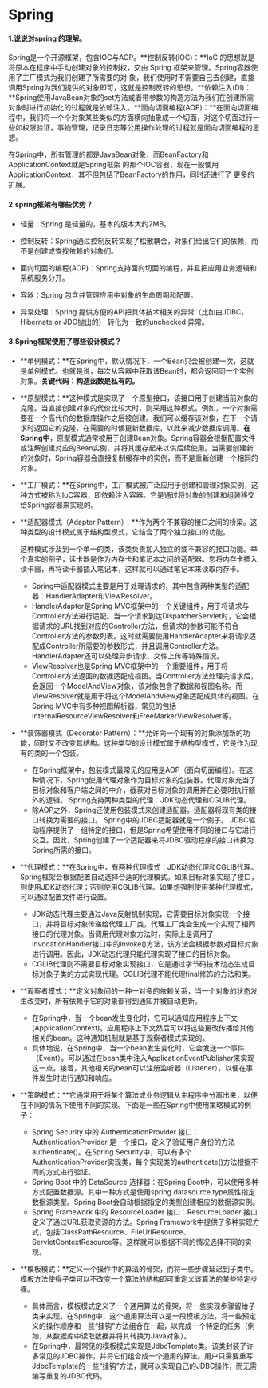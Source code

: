 # Spring

#### 1.说说对spring 的理解。

Spring是一个开源框架，包含IOC与AOP。**控制反转(IOC)：**IoC 的思想就是将原本在程序中手动创建对象的控制权，交由 Spring 框架来管理。Spring容器使用了工厂模式为我们创建了所需要的对 象，我们使用时不需要自己去创建，直接调用Spring为我们提供的对象即可，这就是控制反转的思想。**依赖注入(DI)：**Spring使用JavaBean对象的set方法或者带参数的构造方法为我们在创建所需对象时进行初始化的过程就是依赖注入。**面向切面编程(AOP)：**在面向切面编程中，我们将一个个对象某些类似的方面横向抽象成一个切面，对这个切面进行一些如权限验证，事物管理，记录日志等公用操作处理的过程就是面向切面编程的思想。

在Spring中，所有管理的都是JavaBean对象，而BeanFactory和ApplicationContext就是Spring框架 的那个IOC容器，现在一般使用ApplicationContext，其不但包括了BeanFactory的作用，同时还进行了 更多的扩展。

#### 2.spring框架有哪些优势？

- 轻量：Spring 是轻量的，基本的版本大约2MB。
- 控制反转：Spring通过控制反转实现了松散耦合，对象们给出它们的依赖，而不是创建或查找依赖的对象们。

- 面向切面的编程(AOP)：Spring支持面向切面的编程，并且把应用业务逻辑和系统服务分开。

- 容器：Spring 包含并管理应用中对象的生命周期和配置。
- 异常处理：Spring 提供方便的API把具体技术相关的异常（比如由JDBC，Hibernate or JDO抛出的） 转化为一致的unchecked 异常。

#### 3.Spring框架使用了哪些设计模式？

- **单例模式：**在Spring中，默认情况下，一个Bean只会被创建一次，这就是单例模式。也就是说，每次从容器中获取该Bean时，都会返回同一个实例对象。**关键代码：构造函数是私有的。**

- **原型模式：**这种模式是实现了一个原型接口，该接口用于创建当前对象的克隆。当直接创建对象的代价比较大时，则采用这种模式。例如，一个对象需要在一个高代价的数据库操作之后被创建。我们可以缓存该对象，在下一个请求时返回它的克隆，在需要的时候更新数据库，以此来减少数据库调用。**在Spring中**，原型模式通常被用于创建Bean对象。Spring容器会根据配置文件或注解创建对应的Bean实例，并将其缓存起来以供后续使用。当需要创建新的对象时，Spring容器会直接复制缓存中的实例，而不是重新创建一个相同的对象。

- **工厂模式：**在Spring中，工厂模式被广泛应用于创建和管理对象实例，这种方式被称为IoC容器，即依赖注入容器。它是通过将对象的创建和组装移交给Spring容器来实现的。

- **适配器模式（Adapter Pattern）：**作为两个不兼容的接口之间的桥梁。这种类型的设计模式属于结构型模式，它结合了两个独立接口的功能。

  这种模式涉及到一个单一的类，该类负责加入独立的或不兼容的接口功能。举个真实的例子，读卡器是作为内存卡和笔记本之间的适配器。您将内存卡插入读卡器，再将读卡器插入笔记本，这样就可以通过笔记本来读取内存卡。

  - Spring中适配器模式主要是用于处理请求的，其中包含两种类型的适配器：HandlerAdapter和ViewResolver。
  - HandlerAdapter是Spring MVC框架中的一个关键组件，用于将请求与Controller方法进行适配。当一个请求到达DispatcherServlet时，它会根据请求的URL找到对应的Controller方法，但请求的参数可能不符合Controller方法的参数列表。这时就需要使用HandlerAdapter来将请求适配成Controller所需要的参数形式，并且调用Controller方法。HandlerAdapter还可以处理异步请求、文件上传等特殊情况。
  - ViewResolver也是Spring MVC框架中的一个重要组件，用于将Controller方法返回的数据适配成视图。当Controller方法处理完请求后，会返回一个ModelAndView对象，该对象包含了数据和视图名称。而ViewResolver就是用于将这个ModelAndView对象适配成具体的视图。在Spring MVC中有多种视图解析器，常见的包括InternalResourceViewResolver和FreeMarkerViewResolver等。

- **装饰器模式（Decorator Pattern）：**允许向一个现有的对象添加新的功能，同时又不改变其结构。这种类型的设计模式属于结构型模式，它是作为现有的类的一个包装。
  -  在Spring框架中，包装模式最常见的应用是AOP（面向切面编程）。在这种情况下，Spring使用代理对象作为目标对象的包装器。代理对象充当了目标对象和客户端之间的中介，截获对目标对象的调用并在必要时执行额外的逻辑。 Spring支持两种类型的代理：JDK动态代理和CGLIB代理。
  - 除AOP之外，Spring还使用包装模式来创建适配器。适配器将现有类的接口转换为需要的接口。 Spring中的JDBC适配器就是一个例子。 JDBC驱动程序提供了一组特定的接口，但是Spring希望使用不同的接口与它进行交互。因此，Spring创建了一个适配器来将JDBC驱动程序的接口转换为Spring所需的接口。

- **代理模式：**在Spring中，有两种代理模式：JDK动态代理和CGLIB代理。Spring框架会根据配置自动选择合适的代理模式。如果目标对象实现了接口，则使用JDK动态代理；否则使用CGLIB代理。如果想强制使用某种代理模式，可以通过配置文件进行设置。
  - JDK动态代理主要通过Java反射机制实现，它需要目标对象实现一个接口，并将目标对象传递给代理工厂类，代理工厂类会生成一个实现了相同接口的代理对象。当调用代理对象方法时，实际上是调用了InvocationHandler接口中的invoke()方法，该方法会根据参数对目标对象进行调用。因此，JDK动态代理只能代理实现了接口的目标对象。
  - CGLIB代理则不需要目标对象实现接口，它是通过字节码技术动态生成目标对象子类的方式实现代理。CGLIB代理不能代理final修饰的方法和类。

- **观察者模式：**定义对象间的一种一对多的依赖关系，当一个对象的状态发生改变时，所有依赖于它的对象都得到通知并被自动更新。
  - 在Spring中，当一个bean发生变化时，它可以通知应用程序上下文(ApplicationContext)。应用程序上下文然后可以将这些更改传播给其他相关的bean。这种通知机制就是基于观察者模式实现的。
  - 具体地说，在Spring中，当一个bean发生变化时，它会发送一个事件（Event）。可以通过在bean类中注入ApplicationEventPublisher来实现这一点。接着，其他相关的bean可以注册监听器（Listener），以便在事件发生时进行通知和响应。

- **策略模式：**它通常用于将某个算法或业务逻辑从主程序中分离出来，以便在不同的情况下使用不同的实现。下面是一些在Spring中使用策略模式的例子：
  - Spring Security 中的 AuthenticationProvider 接口： AuthenticationProvider 是一个接口，定义了验证用户身份的方法 authenticate()。在Spring Security中，可以有多个AuthenticationProvider实现类，每个实现类的authenticate()方法根据不同的方式进行验证。
  - Spring Boot 中的 DataSource 选择器：在Spring Boot中，可以使用多种方式配置数据源。其中一种方式是使用spring.datasource.type属性指定数据源类型。Spring Boot会自动根据指定的类型创建相应的数据源实例。
  - Spring Framework 中的 ResourceLoader 接口：ResourceLoader 接口定义了通过URL获取资源的方法。Spring Framework中提供了多种实现方式，包括ClassPathResource、FileUrlResource、ServletContextResource等。这样就可以根据不同的情况选择不同的实现。

- **模板模式：**定义一个操作中的算法的骨架，而将一些步骤延迟到子类中。模板方法使得子类可以不改变一个算法的结构即可重定义该算法的某些特定步骤。
  - 具体而言，模板模式定义了一个通用算法的骨架，将一些实现步骤留给子类来实现。在Spring中，这个通用算法可以是一段模板方法，将一些预定义的操作顺序和一些“挂钩”方法组合在一起，以完成一个特定的任务（例如，从数据库中读取数据并将其转换为Java对象）。
  - 在Spring中，最常见的模板模式实现是JdbcTemplate类。该类封装了许多常见的JDBC操作，并将它们组合成一个通用的算法。用户只需要重写JdbcTemplate的一些“挂钩”方法，就可以实现自己的JDBC操作，而无需编写重复的JDBC代码。